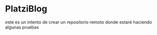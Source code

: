 # PlatziBlog

este es un intento de crear un repositorio remoto donde estaré haciendo algunas pruebas